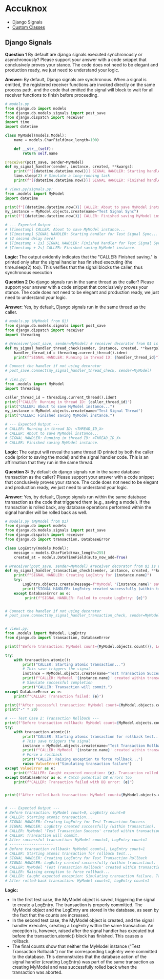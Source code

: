 # Accuknox

- Django Signals
- [Custom Classes](https://github.com/Prashant9683/Accuknox/tree/main/Custom%20Classes)

## Django Signals

**Question 1**
By default are django signals executed synchronously or asynchronously? Please support your answer with a code snippet that conclusively proves your stance. The code does not need to be elegant and production ready, we just need to understand your logic.

**Answer:**
By default, Django signals are synchronous. When a signal is emitted, the registered receiver functions are invoked directly on the same process path, and the code that emitted the signal will block to wait for all receiver functions to finish before proceeding.

```python
# models.py
from django.db import models
from django.db.models.signals import post_save
from django.dispatch import receiver
import time
import datetime

class MyModel(models.Model):
    name = models.CharField(max_length=100)

    def __str__(self):
        return self.name

@receiver(post_save, sender=MyModel)
def my_signal_handler(sender, instance, created, **kwargs):
    print(f"[{datetime.datetime.now()}] SIGNAL HANDLER: Starting handler for {instance.name}...")
    time.sleep(2) # Simulate a long-running task
    print(f"[{datetime.datetime.now()}] SIGNAL HANDLER: Finished handler for {instance.name}.")

# views.py/signals.py:
from .models import MyModel
import datetime

print(f"[{datetime.datetime.now()}] CALLER: About to save MyModel instance...")
my_instance = MyModel.objects.create(name="Test Signal Sync")
print(f"[{datetime.datetime.now()}] CALLER: Finished saving MyModel instance.")

# --- Expected Output ---
# [Timestamp] CALLER: About to save MyModel instance...
# [Timestamp] SIGNAL HANDLER: Starting handler for Test Signal Sync...
# (2 second delay here)
# [Timestamp + 2s] SIGNAL HANDLER: Finished handler for Test Signal Sync.
# [Timestamp + 2s] CALLER: Finished saving MyModel instance.

```

**Logic:** The output evidently indicates that the "CALLER: Finished saving." is printed only after the signal handler has finished executing (the time.sleep(2) too). This verifies that the signal blocks the caller, thus synchronous execution

**Question 2**
Do django signals run in the same thread as the caller? Please support your answer with a code snippet that conclusively proves your stance. The code does not need to be elegant and production ready, we just need to understand your logic.

**Answer:**
Yes, by default, Django signals run in the same thread as the caller.

```python
# models.py (MyModel from Q1)
from django.db.models.signals import post_save
from django.dispatch import receiver
import threading

# @receiver(post_save, sender=MyModel) # receiver decorator from Q1 is used
def my_signal_handler_thread_check(sender, instance, created, **kwargs):
    handler_thread_id = threading.current_thread().ident
    print(f"SIGNAL HANDLER: Running in thread ID: {handler_thread_id}")

# Connect the handler if not using decorator
# post_save.connect(my_signal_handler_thread_check, sender=MyModel)

# vies.py:
from .models import MyModel
import threading

caller_thread_id = threading.current_thread().ident
print(f"CALLER: Running in thread ID: {caller_thread_id}")
print("CALLER: About to save MyModel instance...")
my_instance = MyModel.objects.create(name="Test Signal Thread")
print("CALLER: Finished saving MyModel instance.")

# --- Expected Output ---
# CALLER: Running in thread ID: <THREAD_ID_X>
# CALLER: About to save MyModel instance...
# SIGNAL HANDLER: Running in thread ID: <THREAD_ID_X>
# CALLER: Finished saving MyModel instance.
```

**Logic:** The output will reveal the same thread ID printed by both the caller code (prior to saving the model) and the signal handler code. This is an affirmation that they run in the same thread.

**Question 3:**
By default do django signals run in the same database transaction as the caller? Please support your answer with a code snippet that conclusively proves your stance. The code does not need to be elegant and production ready, we just need to understand your logic.

**Answer:**
Yes, by default, Django signals run within the same database transaction as the code that triggered them (e.g., saving a model). If the transaction is rolled back, any database operations performed within the signal handler will be rolled back as well.

```python
# models.py (MyModel from Q1)
from django.db import models
from django.db.models.signals import post_save
from django.dispatch import receiver
from django.db import transaction, DatabaseError

class LogEntry(models.Model):
    message = models.CharField(max_length=255)
    created_at = models.DateTimeField(auto_now_add=True)

# @receiver(post_save, sender=MyModel) #receiver decorator from Q1 is used
def my_signal_handler_transaction_check(sender, instance, created, **kwargs):
    print(f"SIGNAL HANDLER: Creating LogEntry for {instance.name}")
    try:
        LogEntry.objects.create(message=f"MyModel '{instance.name}' saved.")
        print("SIGNAL HANDLER: LogEntry created successfully (within transaction).")
    except DatabaseError as e:
         print(f"SIGNAL HANDLER: Failed to create LogEntry: {e}")


# Connect the handler if not using decorator
# post_save.connect(my_signal_handler_transaction_check, sender=MyModel)


# views.py:
from .models import MyModel, LogEntry
from django.db import transaction, DatabaseError

print(f"Before transaction: MyModel count={MyModel.objects.count()}, LogEntry count={LogEntry.objects.count()}")

try:
    with transaction.atomic():
        print("CALLER: Starting atomic transaction...")
        # This save triggers the signal
        instance = MyModel.objects.create(name="Test Transaction Success")
        print(f"CALLER: MyModel '{instance.name}' created within transaction.")
        # Simulate successful completion
        print("CALLER: Transaction will commit.")
except DatabaseError as e:
    print(f"CALLER: Transaction failed: {e}")

print(f"After successful transaction: MyModel count={MyModel.objects.count()}, LogEntry count={LogEntry.objects.count()}")
print("-" * 20)

# --- Test Case 2: Transaction Rollback ---
print(f"Before transaction rollback: MyModel count={MyModel.objects.count()}, LogEntry count={LogEntry.objects.count()}")
try:
    with transaction.atomic():
        print("CALLER: Starting atomic transaction for rollback test...")
        # This save triggers the signal
        instance = MyModel.objects.create(name="Test Transaction Rollback")
        print(f"CALLER: MyModel '{instance.name}' created within transaction.")
        # Force a rollback
        print("CALLER: Raising exception to force rollback...")
        raise ValueError("Simulating transaction failure")
except ValueError as e:
    print(f"CALLER: Caught expected exception: {e}. Transaction rolled back.")
except DatabaseError as e: # Catch potential DB errors too
    print(f"CALLER: Transaction failed with DB error: {e}")


print(f"After rolled-back transaction: MyModel count={MyModel.objects.count()}, LogEntry count={LogEntry.objects.count()}")


# --- Expected Output ---
# Before transaction: MyModel count=0, LogEntry count=0
# CALLER: Starting atomic transaction...
# SIGNAL HANDLER: Creating LogEntry for Test Transaction Success
# SIGNAL HANDLER: LogEntry created successfully (within transaction).
# CALLER: MyModel 'Test Transaction Success' created within transaction.
# CALLER: Transaction will commit.
# After successful transaction: MyModel count=1, LogEntry count=1
# --------------------
# Before transaction rollback: MyModel count=1, LogEntry count=1
# CALLER: Starting atomic transaction for rollback test...
# SIGNAL HANDLER: Creating LogEntry for Test Transaction Rollback
# SIGNAL HANDLER: LogEntry created successfully (within transaction).
# CALLER: MyModel 'Test Transaction Rollback' created within transaction.
# CALLER: Raising exception to force rollback...
# CALLER: Caught expected exception: Simulating transaction failure. Transaction rolled back.
# After rolled-back transaction: MyModel count=1, LogEntry count=1
```

**Logic:**

- In the first test case, the MyModel object is saved, triggering the signal to create a LogEntry. The transaction is properly committed. The MyModel object and the LogEntry are stored in the database, as seen by the fact that the counts are increased.
- In the second test case, the MyModel object is created, and the signal handler executes, creating a LogEntry within the same transaction. An exception is, however, raised after the signal handler has executed but before the transaction.atomic() block has finished. This causes a rollback.
- The final counts show that neither the MyModel instance ("Test Transaction Rollback") nor the corresponding LogEntry were committed to the database. This demonstrates that the database action of the signal handler (creating LogEntry) was part of the same transaction as creating MyModel and was successfully rolled back when the transaction was aborted.
